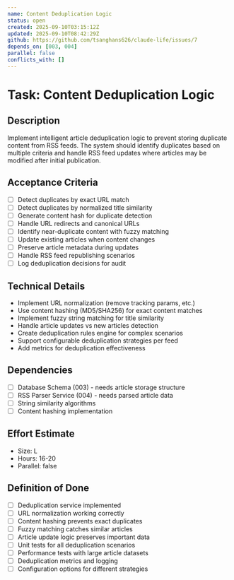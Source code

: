 ```yaml
---
name: Content Deduplication Logic
status: open
created: 2025-09-10T03:15:12Z
updated: 2025-09-10T08:42:29Z
github: https://github.com/tsanghans626/claude-life/issues/7
depends_on: [003, 004]
parallel: false
conflicts_with: []
---
```


# Task: Content Deduplication Logic

## Description

Implement intelligent article deduplication logic to prevent storing duplicate content from RSS feeds. The system should identify duplicates based on multiple criteria and handle RSS feed updates where articles may be modified after initial publication.

## Acceptance Criteria

- [ ] Detect duplicates by exact URL match
- [ ] Detect duplicates by normalized title similarity
- [ ] Generate content hash for duplicate detection
- [ ] Handle URL redirects and canonical URLs
- [ ] Identify near-duplicate content with fuzzy matching
- [ ] Update existing articles when content changes
- [ ] Preserve article metadata during updates
- [ ] Handle RSS feed republishing scenarios
- [ ] Log deduplication decisions for audit

## Technical Details

- Implement URL normalization (remove tracking params, etc.)
- Use content hashing (MD5/SHA256) for exact content matches
- Implement fuzzy string matching for title similarity
- Handle article updates vs new articles detection
- Create deduplication rules engine for complex scenarios
- Support configurable deduplication strategies per feed
- Add metrics for deduplication effectiveness

## Dependencies

- [ ] Database Schema (003) - needs article storage structure
- [ ] RSS Parser Service (004) - needs parsed article data
- [ ] String similarity algorithms
- [ ] Content hashing implementation

## Effort Estimate

- Size: L
- Hours: 16-20
- Parallel: false

## Definition of Done

- [ ] Deduplication service implemented
- [ ] URL normalization working correctly
- [ ] Content hashing prevents exact duplicates
- [ ] Fuzzy matching catches similar articles
- [ ] Article update logic preserves important data
- [ ] Unit tests for all deduplication scenarios
- [ ] Performance tests with large article datasets
- [ ] Deduplication metrics and logging
- [ ] Configuration options for different strategies
